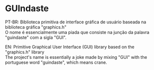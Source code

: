 # GUIndaste
 PT-BR:
 Biblioteca primitiva de interface gráfica de usuário baseada na biblioteca gráfica "graphics.h"  
 O nome é essencialmente uma piada que consiste na junção da palavra "guindaste" com a sigla "GUI".    
 
 EN:
 Primitive Graphical User Interface (GUI) library based on the "graphics.h" library  
 The project's name is essentially a joke made by mixing "GUI" with the portuguese word "guindaste", which means crane.
